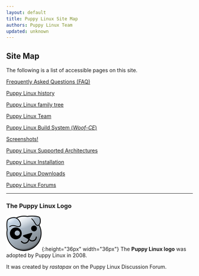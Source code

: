 ```yaml
---
layout: default
title: Puppy Linux Site Map
authors: Puppy Linux Team
updated: unknown
---
```

## Site Map

The following is a list of accessible pages on this site.

[Frequently Asked Questions (FAQ)](faq.html)

[Puppy Linux history](history.html)

[Puppy Linux family tree](family-tree.html)

[Puppy Linux Team](team.html)

[Puppy Linux Build System (_Woof-CE_)](woof-ce.html)

[Screenshots!](screenshots.html)

[Puppy Linux Supported Architectures](arch.html)

[Puppy Linux Installation](install.html)

[Puppy Linux Downloads](download.html)

[Puppy Linux Forums](forums.html)

---

### The Puppy Linux Logo

![Puppy Logo](c/puppylogo96.png){:height="36px" width="36px"} 
The **Puppy Linux logo** was adopted by Puppy Linux in 2008.

It was created by _rastapax_ on the Puppy Linux Discussion Forum.
